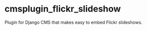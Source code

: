 cmsplugin_flickr_slideshow
==========================

Plugin for Django CMS that makes easy to embed Flickr slideshows.